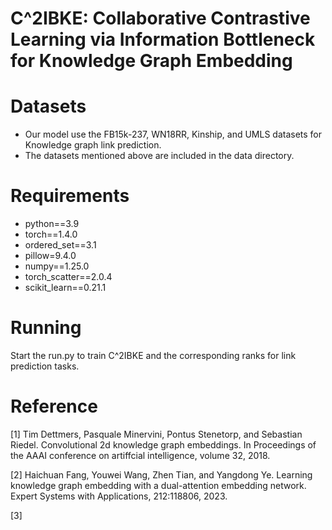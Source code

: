 # C^2IBKE: Collaborative Contrastive Learning via Information Bottleneck for Knowledge Graph Embedding

# Datasets
- Our model use the FB15k-237, WN18RR, Kinship, and UMLS datasets for Knowledge graph link prediction.
- The datasets mentioned above are included in the data directory.

#  Requirements
- python==3.9
- torch==1.4.0
- ordered_set==3.1
- pillow=9.4.0
- numpy==1.25.0
- torch_scatter==2.0.4
- scikit_learn==0.21.1

#  Running
Start the run.py to train C^2IBKE and the corresponding ranks for link prediction tasks.

# Reference



[1] Tim Dettmers, Pasquale Minervini, Pontus Stenetorp, and Sebastian
Riedel. Convolutional 2d knowledge graph embeddings. In Proceedings
of the AAAI conference on artiffcial intelligence, volume 32, 2018.

[2] Haichuan Fang, Youwei Wang, Zhen Tian, and Yangdong Ye. Learning
knowledge graph embedding with a dual-attention embedding network.
Expert Systems with Applications, 212:118806, 2023.

[3] 

